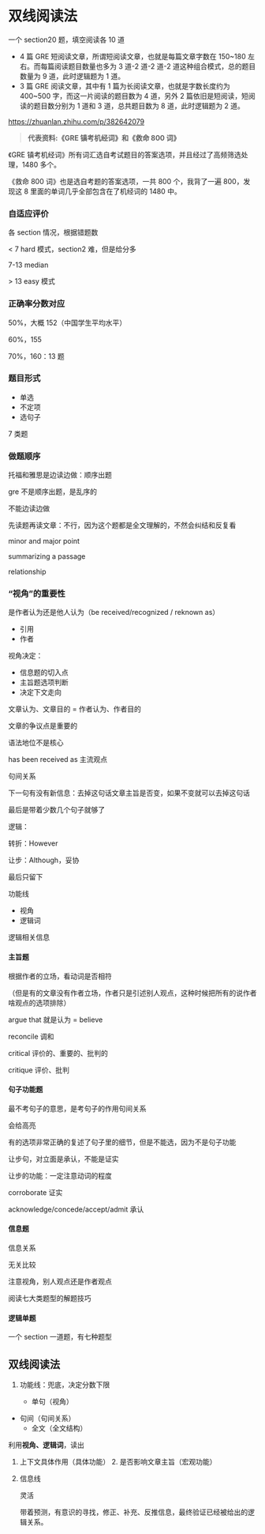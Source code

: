 # 双线阅读法

一个 section20 题，填空阅读各 10 道

- 4 篇 GRE 短阅读文章，所谓短阅读文章，也就是每篇文章字数在 150~180 左右。而每篇阅读题目数量也多为 3 道-2 道-2 道-2 道这种组合模式，总的题目数量为 9 道，此时逻辑题为 1 道。
- 3 篇 GRE 阅读文章，其中有 1 篇为长阅读文章，也就是字数长度约为 400~500 字，而这一片阅读的题目数为 4 道，另外 2 篇依旧是短阅读，短阅读的题目数分别为 1 道和 3 道，总共题目数为 8 道，此时逻辑题为 2 道。

https://zhuanlan.zhihu.com/p/382642079

> **代表资料:《GRE 镇考机经词》和《救命 800 词》**

《GRE 镇考机经词》所有词汇选自考试题目的答案选项，并且经过了高频筛选处理，1480 多个。

《救命 800 词》也是选自考题的答案选项，一共 800 个，我背了一遍 800，发现这 8 里面的单词几乎全部包含在了机经词的 1480 中。

### 自适应评价

各 section 情况，根据错题数

< 7 hard 模式，section2 难，但是给分多

7-13 median

\> 13 easy 模式

### 正确率分数对应

50%，大概 152（中国学生平均水平）

60%，155

70%，160：13 题

### 题目形式

- 单选
- 不定项
- 选句子

7 类题

### 做题顺序

托福和雅思是边读边做：顺序出题

gre 不是顺序出题，是乱序的

不能边读边做

先读题再读文章：不行，因为这个题都是全文理解的，不然会纠结和反复看

minor and major point

summarizing a passage

relationship

### “视角”的重要性

是作者认为还是他人认为（be received/recognized / reknown as）

- 引用
- 作者

视角决定：

- 信息题的切入点
- 主旨题选项判断
- 决定下文走向

文章认为、文章目的 = 作者认为、作者目的

文章的争议点是重要的

语法地位不是核心

has been received as 主流观点

句间关系

下一句有没有新信息：去掉这句话文章主旨是否变，如果不变就可以去掉这句话

最后是带着少数几个句子就够了

逻辑：

转折：However

让步：Although，妥协

最后只留下

功能线

- 视角
- 逻辑词

逻辑相关信息

#### 主旨题

根据作者的立场，看动词是否相符

（但是有的文章没有作者立场，作者只是引述别人观点，这种时候把所有的说作者啥观点的选项排除）

argue that 就是认为 = believe

reconcile 调和

critical 评价的、重要的、批判的

critique 评价、批判

#### 句子功能题

最不考句子的意思，是考句子的作用句间关系

会给高亮

有的选项非常正确的复述了句子里的细节，但是不能选，因为不是句子功能

让步句，对立面是承认，不能是证实

让步的功能：一定注意动词的程度

corroborate 证实

acknowledge/concede/accept/admit 承认

#### 信息题

信息关系

无关比较

注意视角，别人观点还是作者观点

阅读七大类题型的解题技巧

#### 逻辑单题

一个 section 一道题，有七种题型

## 双线阅读法

1. 功能线：兜底，决定分数下限

   - 单句（视角）

- 句间（句间关系）
  - 全文（全文结构）

利用**视角、逻辑词**，读出

1. 上下文具体作用（具体功能） 2. 是否影响文章主旨（宏观功能）

2. 信息线

   灵活

   带着预测，有意识的寻找，修正、补充、反推信息，最终验证已经被给出的逻辑关系。
